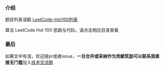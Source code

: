 ### 介绍

题目列表请戳 [LeetCode-Hot100列表](https://leetcode-cn.com/problem-list/2cktkvj/)

算法 LeetCode Hot 100 思路与代码，请点击相应目录查看

### 最后

如果文中有误，欢迎提pr或者issue，**一旦合并或采纳作为贡献奖励可以联系我直接无门槛**加入[技术交流群](https://mp.weixin.qq.com/s/ErQFjJbIsMVGjIRWbQCD1Q)
